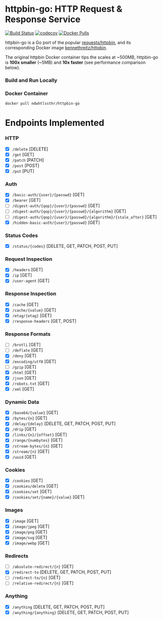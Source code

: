 # httpbin-go: HTTP Request & Response Service

[![Build Status](https://travis-ci.org/ndwhtlssthr/httpbin-go.svg?branch=master)](https://travis-ci.org/ndwhtlssthr/httpbin-go) [![codecov](https://codecov.io/gh/ndwhtlssthr/httpbin-go/branch/master/graph/badge.svg)](https://codecov.io/gh/ndwhtlssthr/httpbin-go) [![Docker Pulls](https://img.shields.io/docker/pulls/nowsiany/httpbin-go.svg)](https://hub.docker.com/r/nowsiany/httpbin-go/)


httpbin-go is a Go port of the popular [requests/httpbin](https://github.com/requests/httpbin), and its corresponding Docker image [kennethreitz/httpbin](https://hub.docker.com/r/kennethreitz/httpbin/).

The original httpbin Docker container tips the scales at ~500MB, httpbin-go is **100x smaller** (~5MB) and **10x faster** (see performance comparison below).

### Build and Run Locally

### Docker Container
```
docker pull ndwhtlssthr/httpbin-go
```
# Endpoints Implemented
### HTTP
- [x] `/delete` [DELETE]
- [x] `/get` [GET]
- [x] `/patch` [PATCH]
- [x] `/post` [POST]
- [x] `/put` [PUT]

### Auth
- [x] `/basic-auth/{user}/{passwd}` [GET]
- [x] `/bearer` [GET]
- [ ] `/digest-auth/{qop}/{user}/{passwd}` [GET]
- [ ] `/digest-auth/{qop}/{user}/{passwd}/{algorithm}` [GET]
- [ ] `/digest-auth/{qop}/{user}/{passwd}/{algorithm}/{stale_after}` [GET]
- [x] `/hidden-basic-auth/{user}/{passwd}` [GET]

### Status Codes
- [x] `/status/{codes}` [DELETE, GET, PATCH, POST, PUT]

### Request Inspection
- [x] `/headers` [GET]
- [x] `/ip` [GET]
- [x] `/user-agent` [GET]

### Response Inspection
- [x] `/cache` [GET]
- [x] `/cache/{value}` [GET]
- [x] `/etag/{etag}` [GET]
- [x] `/response-headers` [GET, POST]

### Response Formats
- [ ] `/brotli` [GET]
- [ ] `/deflate` [GET]
- [x] `/deny` [GET]
- [x] `/encoding/utf8` [GET]
- [ ] `/gzip` [GET]
- [x] `/html` [GET]
- [x] `/json` [GET]
- [x] `/robots.txt` [GET]
- [x] `/xml` [GET]

### Dynamic Data
- [x] `/base64/{value}` [GET]
- [x] `/bytes/{n}` [GET]
- [x] `/delay/{delay}` [DELETE, GET, PATCH, POST, PUT]
- [x] `/drip` [GET]
- [x] `/links/{n}/{offset}` [GET]
- [x] `/range/{numbytes}` [GET]
- [x] `/stream-bytes/{n}` [GET]
- [x] `/stream/{n}` [GET]
- [x] `/uuid` [GET]

### Cookies
- [x] `/cookies` [GET]
- [x] `/cookies/delete` [GET]
- [x] `/cookies/set` [GET]
- [x] `/cookies/set/{name}/{value}` [GET]

### Images
- [x] `/image` [GET]
- [x] `/image/jpeg` [GET]
- [x] `/image/png` [GET]
- [x] `/image/svg` [GET]
- [x] `/image/webp` [GET]

### Redirects
- [ ] `/absolute-redirect/{n}` [GET]
- [x] `/redirect-to` [DELETE, GET, PATCH, POST, PUT]
- [ ] `/redirect-to/{n}` [GET]
- [ ] `/relative-redirect/{n}` [GET]

### Anything
- [x] `/anything` [DELETE, GET, PATCH, POST, PUT]
- [x] `/anything/{anything}` [DELETE, GET, PATCH, POST, PUT]
